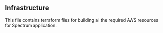 ## Infrastructure
This file contains terraform files for building all the required AWS resources for Spectrum application.